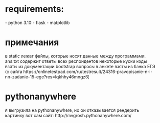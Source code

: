 <h1>requirements:</h1>
- python 3.10
- flask
- matplotlib

<h1>примечания</h1>
в static лежат файлы, которые носят данные между программами. ans.txt содержит ответы всех респондентов
некоторые куски коды взяты из документации bootstrap
вопросы в анкете взяты из банка ЕГЭ (с сайта https://onlinetestpad.com/ru/testresult/24316-pravopisanie-n-i-nn-zadanie-15-ege?res=lqkhhy46mngz6)

<h1>pythonanywhere</h1>
я выгрузила на pythonanywhere, но он отказывается рендерить картинку
вот сам сайт: http://mvgrosh.pythonanywhere.com/
